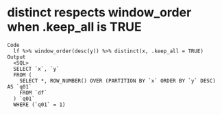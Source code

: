 # distinct respects window_order when .keep_all is TRUE

    Code
      lf %>% window_order(desc(y)) %>% distinct(x, .keep_all = TRUE)
    Output
      <SQL>
      SELECT `x`, `y`
      FROM (
        SELECT *, ROW_NUMBER() OVER (PARTITION BY `x` ORDER BY `y` DESC) AS `q01`
        FROM `df`
      ) `q01`
      WHERE (`q01` = 1)

